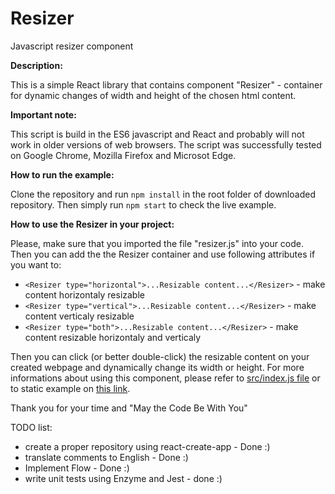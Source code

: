 # Resizer

Javascript resizer component

**Description:**

This is a simple React library that contains component "Resizer" - container for dynamic changes of width and height of the chosen html content.

**Important note:**

This script is build in the ES6 javascript and React and probably will not work in older versions of web browsers.
The script was successfully tested on Google Chrome, Mozilla Firefox and Microsot Edge.

**How to run the example:**

Clone the repository and run ```npm install``` in the root folder of downloaded repository. Then simply run ```npm start``` to check the live example.

**How to use the Resizer in your project:**

Please, make sure that you imported the file "resizer.js" into your code.
Then you can add the the Resizer container and use following attributes if you want to:


- ```<Resizer type="horizontal">...Resizable content...</Resizer>``` - make content horizontaly resizable 
- ```<Resizer type="vertical">...Resizable content...</Resizer>``` - make content verticaly resizable 
- ```<Resizer type="both">...Resizable content...</Resizer>``` - make content resizable horizontaly and verticaly


Then you can click (or better double-click) the resizable content on your created webpage and dynamically change its width or height.
For more informations about using this component, please refer to [src/index.js file](https://github.com/josefkrajkar/Resizer/blob/new_version/src/index.js) or to static example on [this link](http://resizer.surge.sh/).  

Thank you for your time and "May the Code Be With You"

TODO list:
- create a proper repository using react-create-app - Done :)
- translate comments to English - Done :)
- Implement Flow - Done :)
- write unit tests using Enzyme and Jest - done :)
